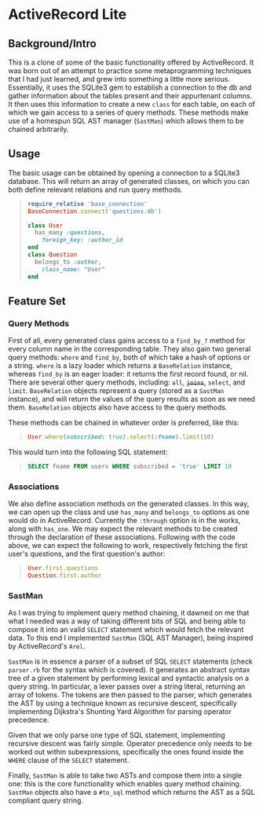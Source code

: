 # ActiveRecord Lite

## Background/Intro

This is a clone of some of the basic functionality offered by ActiveRecord. It was born out of an attempt to practice some metaprogramming techniques that I had just learned, and grew into something a little more serious. Essentially, it uses the SQLite3 gem to establish a connection to the db and gather information about the tables present and their appurtenant columns. It then uses this information to create a new `class` for each table, on each of which we gain access to a series of query methods. These methods make use of a homespun SQL AST manager (`SastMan`) which allows them to be chained arbitrarily.

## Usage

The basic usage can be obtained by opening a connection to a SQLite3 database. This will return an array of generated classes, on which you can both define relevant relations and run query methods. 
  
>```ruby
> require_relative 'base_connection'
> BaseConnection.connect('questions.db')
> 
> class User
>   has_many :questions,
>     foreign_key: :author_id
> end
> class Question
>   belongs_to :author,
>     class_name: "User"
> end
>```

## Feature Set

### Query Methods

First of all, every generated class gains access to a `find_by_?` method for every column name in the corresponding table. They also gain two general query methods: `where` and `find_by`, both of which take a hash of options or a string. `where` is a lazy loader which returns a `BaseRelation` instance, whereas `find_by` is an eager loader: it returns the first record found, or nil. There are several other query methods, including: `all`, <s>`joins`</s>, `select`, and `limit`. `BaseRelation` objects represent a query (stored as a `SastMan` instance), and will return the values of the query results as soon as we need them. `BaseRelation` objects also have access to the query methods. 

These methods can be chained in whatever order is preferred, like this:

>```ruby
>User.where(subscribed: true).select(:fname).limit(10)
>```

This would turn into the following SQL statement: 
>```sql
>SELECT fname FROM users WHERE subscribed = 'true' LIMIT 10
>```

### Associations

We also define association methods on the generated classes. In this way, we can open up the class and use `has_many` and `belongs_to` options as one would do in ActiveRecord. Currently the `:through` option is in the works, along with `has_one`. We may expect the relevant methods to be created through the declaration of these associations. Following with the code above, we can expect the following to work, respectively fetching the first user's questions, and the first question's author:

>```ruby
>User.first.questions
>Question.first.author
>```

### SastMan

As I was trying to implement query method chaining, it dawned on me that what I needed was a way of taking different bits of SQL and being able to compose it into an valid `SELECT` statement which would fetch the relevant data. To this end I implemented `SastMan` (SQL AST Manager), being inspired by ActiveRecord's `Arel`.

`SastMan` is in essence a parser of a subset of SQL `SELECT` statements (check `parser.rb` for the syntax which is covered). It generates an abstract syntax tree of a given statement by performing lexical and syntactic analysis on a query string. In particular, a lexer passes over a string literal, returning an array of tokens. The tokens are then passed to the parser, which generates the AST by using a technique known as recursive descent, specifically implementing Dijkstra's Shunting Yard Algorithm for parsing operator precedence. 

Given that we only parse one type of SQL statement, implementing recursive descent was fairly simple. Operator precedence only needs to be worked out within subexpressions, specifically the ones found inside the `WHERE` clause of the `SELECT` statement.

Finally, `SastMan` is able to take two ASTs and compose them into a single one: this is the core functionality which enables query method chaining. `SastMan` objects also have a `#to_sql` method which returns the AST as a SQL compliant query string.